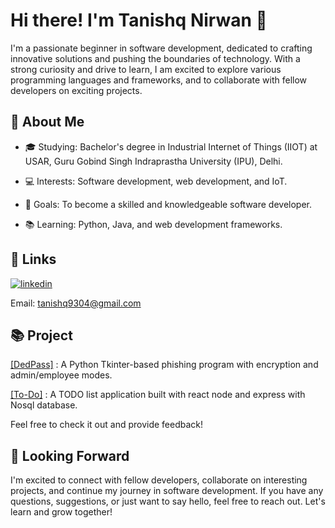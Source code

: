 
# Hi there! I'm Tanishq Nirwan 👋

I'm a passionate beginner in software development, dedicated to crafting innovative solutions and pushing the boundaries of technology. With a strong curiosity and drive to learn, I am excited to explore various programming languages and frameworks, and to collaborate with fellow developers on exciting projects.
## 🌱 About Me

- 🎓 Studying: Bachelor's degree in Industrial Internet of Things (IIOT) at USAR, Guru Gobind Singh Indraprastha University (IPU), Delhi.

- 💻 Interests: Software development, web development, and IoT.
- 🌟 Goals: To become a skilled and knowledgeable software developer.
- 📚 Learning: Python, Java, and web development frameworks.


## 🔗 Links

[![linkedin](https://img.shields.io/badge/linkedin-0A66C2?style=for-the-badge&logo=linkedin&logoColor=white)](https://www.linkedin.com/in/tanishqnirwan/)

Email: tanishq9304@gmail.com


## 📚 Project



[[DedPass]](https://github.com/tanishqnirwan/dedpass)
: A Python Tkinter-based phishing program with encryption and admin/employee modes.

[[To-Do]](https://github.com/tanishqnirwan/todo-mern-app) : A TODO list application built with react node and express with Nosql database.


Feel free to check it out and provide feedback!
## 🤝 Looking Forward

I'm excited to connect with fellow developers, collaborate on interesting projects, and continue my journey in software development. If you have any questions, suggestions, or just want to say hello, feel free to reach out. Let's learn and grow together!
